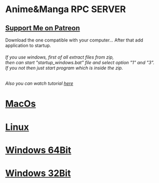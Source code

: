 # Anime&Manga RPC SERVER
## [Support Me on Patreon](https://patreon.com/Herom123)

Download the one compatible with your computer...
After that add application to startup.
###### If you use windows, first of all extract files from zip,<br/> then can start "startup_windows.bat" file and select option "1" and "3".<br/>If you not then just start program which is inside the zip.

###### Also you can watch tutorial [here]()

# [MacOs](https://raw.githubusercontent.com/Herom123/Anime-Manga_RPC_SERVER/main/macos.zip)
# [Linux](https://raw.githubusercontent.com/Herom123/Anime-Manga_RPC_SERVER/main/linux.zip)
# [Windows 64Bit](https://raw.githubusercontent.com/Herom123/Anime-Manga_RPC_SERVER/main/windows_64bit.zip)
# [Windows 32Bit](https://raw.githubusercontent.com/Herom123/Anime-Manga_RPC_SERVER/main/windows_32bit.zip)
